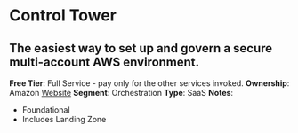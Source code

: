 # Control Tower
## The easiest way to set up and govern a secure multi-account AWS environment.
**Free Tier**: Full Service - pay only for the other services invoked.
**Ownership**: Amazon
[Website](https://aws.amazon.com/controltower/)
**Segment**: Orchestration
**Type**: SaaS
**Notes**: 
- Foundational
- Includes Landing Zone
